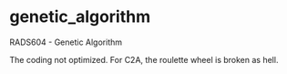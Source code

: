 # genetic_algorithm
RADS604 - Genetic Algorithm

The coding not optimized. For C2A, the roulette wheel is broken as hell.
